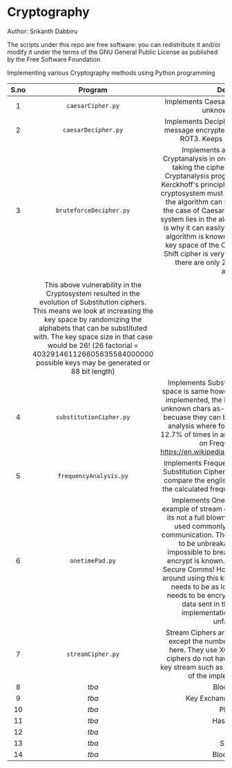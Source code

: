 # Cryptography

Author: Srikanth Dabbiru

The scripts under this repo are free software: you can redistribute it and/or modify it under the terms of the GNU General Public License as published by the Free Software Foundation

Implementing various Cryptography methods using Python programming

|S.no| Program        | Description          |
| :---: | :-------------: |:-------------:|
|1| `caesarCipher.py`     | Implements Caesar Cipher i.e., ROT3. Keeps unknown chars as-is    |
|2| `caesarDecipher.py`     | Implements Decipher mechanism to decrypt message encrypted using Caesar cipher i.e., ROT3. Keeps unknown chars as-is    |
|3| `bruteforceDecipher.py`     | Implements a program to perform Cryptanalysis in order to break Caesar cipher taking the cipher-text as the input. This Cryptanalysis program teaches us about the Kerckhoff's principle which is the security of a cryptosystem must lie in the choice of its keys, the algorithm can be known to the public. In the case of Caesar cipher, the security of the system lies in the algorithm being secret which is why it can easily be brute-forced once the algorithm is known. The rationale is that the key space of the Caeasar cipher or a similar Shift cipher is very small, 25 to be precise as there are only 26 letters in the English alphabet.   |
|                                                                                      |
| |This above vulnerability in the Cryptosystem resulted in the evolution of Substitution ciphers. This means we look at increasing the key space by randomizing the alphabets that can be substituted with. The key space size in that case would be 26! (26 factorial = 403291461126605635584000000 possible keys may be generated or 88 bit length)   ||
|4| `substitutionCipher.py`     | Implements Substitution Cipher where key space is same however there is no shift (ROT) implemented, the key gen is random. Keeps unknown chars as-is. They are insecure today becuase they can be broken using frequency analysis where for e.g. alphabet 'e' occurs 12.7% of times in any english article (For more on Frequency analysis: https://en.wikipedia.org/wiki/Letter_frequency)   |
|5| `frequencyAnalysis.py`     | Implements Frequency Analysis to break any Substitution Cipher. Absolute value is used to compare the english alphabet frequency and the calculated frequency from the cipher text.   |
|6| `onetimePad.py`     | Implements One Time Pad. It is a simple example of stream cipher however technically its not a full blown stream cipher which are used commonly between client/server communication. The one time pads are known to be unbreakable or in other words impossible to break unless the key used to encrypt is known. Welcome to the world of Secure Comms! However, there are problems around using this kind such as the key stream needs to be as long as the message that needs to be encrypted! With the amount of data sent in the modern world the implementation of one time pad is unfathomable.  |
|7| `streamCipher.py`     | Stream Ciphers are similar to one time pads except the number is randomly generated here. They use XOR functions and stream ciphers do not have the same problem with key stream such as the one time pads because of the implementation of LCG. |
|8| *tba*    | Block Ciphers.   |
|9| *tba*     | Key Exchange - Diffie Hellman.   |
|10| *tba*     | PKI - RSA.   |
|11| *tba*     | Hash Function.   |
|12| *tba*     | HMAC.   |
|13| *tba*     | SSL / TLS.   |
|14| *tba*     | Blockchain. :-)   |
